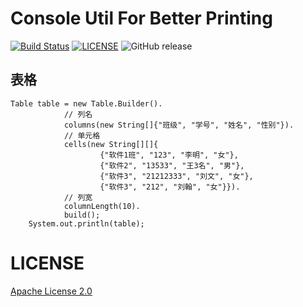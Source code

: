 # Console Util For Better Printing
[![Build Status](https://travis-ci.org/JamesZBL/console-util.svg?branch=master)](https://travis-ci.org/JamesZBL/console-util)
[![LICENSE](https://img.shields.io/badge/license-Apache%202-brightgreen.svg)](http://www.apache.org/licenses/LICENSE-2.0.html)
![GitHub release](https://img.shields.io/github/release/jameszbl/console-util.svg)



## 表格

```
Table table = new Table.Builder().
            // 列名
            columns(new String[]{"班级", "学号", "姓名", "性别"}).
            // 单元格
            cells(new String[][]{
                    {"软件1班", "123", "李明", "女"},
                    {"软件2", "13533", "王3名", "男"},
                    {"软件3", "21212333", "刘文", "女"},
                    {"软件3", "212", "刘翰", "女"}}).
            // 列宽
            columnLength(10).
            build();
    System.out.println(table);
```

# LICENSE 
[Apache License 2.0](LICENSE)